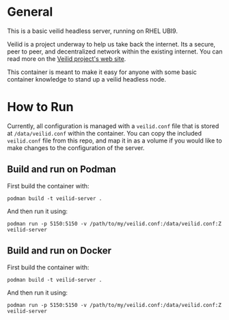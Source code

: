 # General
This is a basic veilid headless server, running on RHEL UBI9. 

Veilid is a project underway to help us take back the internet.  Its a secure, peer to peer, and decentralized network within the existing internet.  You can read more on the [Veilid project's web site](https://www.veilid.com). 

This container is meant to make it easy for anyone with some basic container knowledge to stand up a veilid headless node. 

# How to Run

Currently, all configuration is managed with a `veilid.conf` file that is stored at `/data/veilid.conf` within the container. You can copy the included `veilid.conf` file from this repo, and map it in as a volume if you would like to make changes to the configuration of the server.  

## Build and run on Podman

First build the container with:

`podman build -t veilid-server .`


And then run it using:

`podman run -p 5150:5150 -v /path/to/my/veilid.conf:/data/veilid.conf:Z veilid-server`

## Build and run on Docker

First build the container with:

`podman build -t veilid-server .`


And then run it using:

`podman run -p 5150:5150 -v /path/to/my/veilid.conf:/data/veilid.conf:Z veilid-server`

